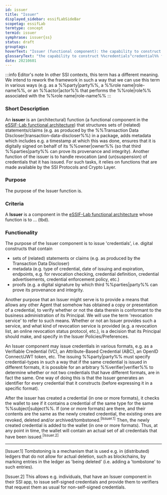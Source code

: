 ```yaml
---
id: issuer
title: "Issuer"
displayed_sidebar: essifLabSideBar
scopetag: essifLab
termtype: concept
termid: issuer
symphrase: issuer{ss}
status: draft
grouptags:
hoverText: "Issuer (functional component): the capability to construct Credentials from data objects, according to the content of its Principal's Issuer-Policy (specifically regarding the way in which the Credential is to be digitally signed), and pass it to the Wallet-component of its Principal allowing it to be issued."
glossaryText: "the capability to construct %%credentials^credential%% from data objects, according to the content of its %%principal^principal%%'s %%issuer^issuer%%-Policy (specifically regarding the way in which the %%credential^credential%% is to be digitally signed), and pass it to the %%wallet^wallet%%-component of its %%principal^principal%% allowing it to be issued."
date: 20210601
---
```


:::info Editor's note
In other SSI contexts, this term has a different meaning. We intend to rework the framework in such a way that we can use this term in various ways (e.g. as a %%party|party%%, a %%role name|role-name%%, or an %%actor|actor%% that performs the %%role|role%% associated with the %%role name|role-name%%
:::

### Short Description
An **issuer** is an (architectural) function (a functional component in the [eSSIF-Lab functional architecture](../essifLab-fw-func-arch)) that structures sets of (related) statements/claims (e.g. as produced by the %%Transaction Data Discloser|transaction-data-discloser%%) in a package, adds metadata which includes e.g. a timestamp at which this was done, ensures that it is digitally signed on behalf of its %%owner|owner%% (so that third %%parties|party%% can prove its provenance and integrity). Another function of the issuer is to handle revocation (and (un)suspension) of credentials that it has issued. For such tasks, it relies on functions that are made available by the SSI Protocols and Crypto Layer.

### Purpose
The purpose of the Issuer function is.

### Criteria
A **Issuer** is a component in the [eSSIF-Lab functional architecture](../essifLab-fw-func-arch) whose function is to ... (tbd).

### Functionality

The purpose of the Issuer component is to issue 'credentials', i.e. digital constructs that contain

-   sets of (related) statements or claims (e.g. as produced by the Transaction Data Discloser)
-   metadata (e.g. type of credential, date of issuing and expiration, endpoints, e.g. for revocation checking, credential definition, credential advertisements, credential enforcement policy, etc.)
-   proofs (e.g. a digital signature by which third %%parties|party%% can prove its provenance and integrity.

Another purpose that an Issuer might serve is to provide a means that allows any other Agent that somehow has obtained a copy or presentation of a credential, to verify whether or not the data therein is conformant to the business administration of its Principal. We will use the term 'revocation service' to refer to such means. Whether or not an Issuer provides such a service, and what kind of revocation service is provided (e.g. a revocation list, an online revocation status protocol, etc.), is a decision that its Principal should make, and specify in the Issuer Policies/Preferences.

An Issuer component may issue credentials in various formats, e.g. as a Verifiable Credential (VC), an Attribute-Based Credential (ABC), an OpenID Connect/JWT token, etc. The issuing %%party|party%% must specify credential-types in such a way that if the same credential is issued in different formats, it is possible for an arbitrary %%verifier|verifier%% to determine whether or not two credentials that have different formats, are in fact the same. One way of doing this is that the Issuer generates an identifier for every credential that it constructs (before expressing it in a specific format).

After the issuer has created a credential (in one or more formats), it checks the wallet to see if it contains a credential of the same type for the same %%subject|subject%%. If (one or more formats) are there, and their contents are the same as the newly created credential, the existing ones are revoked, deleted and/or archived/tombstoned.<sup>[Issuer.1]</sup> Then, the newly created credential is added to the wallet (in one or more formats). Thus, at any point in time, the wallet will contain an actual set of all credentials that have been issued.<sup>[Issuer.2]</sup>

-----

[Issuer.1] Tombstoning is a mechanism that is used e.g. in (distributed) ledgers that do not allow for actual deletion, such as blockchains, by marking entries in the ledger as 'being deleted' (i.e. adding a 'tombstone' to such entries).

[Issuer.2] This allows e.g. individuals, that have an Issuer component in their SSI app, to issue self-signed credentials and provide them to verifiers that request them as usual for non-self-signed credentials.
